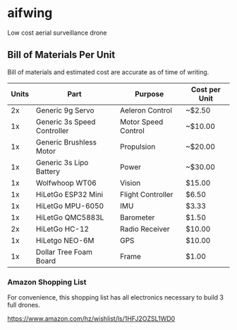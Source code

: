 # aifwing
Low cost aerial surveillance drone

## Bill of Materials Per Unit

Bill of materials and estimated cost are accurate as of time of writing.

| Units | Part | Purpose | Cost per Unit |
| ----- | ---- | ------- | ------------- |
| 2x | Generic 9g Servo | Aeleron Control | ~$2.50 |
| 1x | Generic 3s Speed Controller | Motor Speed Control | ~$10.00 |
| 1x | Generic Brushless Motor | Propulsion | ~$20.00 |
| 1x | Generic 3s Lipo Battery | Power | ~$30.00 |
| 1x | Wolfwhoop WT06 | Vision | $15.00 |
| 1x | HiLetGo ESP32 Mini | Flight Controller | $6.50 |
| 1x | HiLetGo MPU-6050 | IMU | $3.33 |
| 1x | HiLetGo QMC5883L | Barometer | $1.50 |
| 2x | HiLetGo HC-12 | Radio Receiver | $10.00 |
| 1x | HiLetgo NEO-6M | GPS | $10.00 |
| 1x | Dollar Tree Foam Board | Frame| $1.00 |

### Amazon Shopping List

For convenience, this shopping list has all electronics necessary to build 3 full drones.

https://www.amazon.com/hz/wishlist/ls/1HFJ2OZSL1WD0
